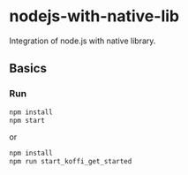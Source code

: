 # nodejs-with-native-lib

Integration of node.js with native library.

## Basics

### Run

```bash
npm install
npm start
```

or 

```bash
npm install
npm run start_koffi_get_started
```
